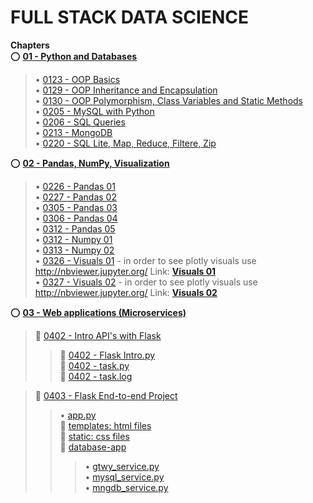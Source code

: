 # FULL STACK DATA SCIENCE

**Chapters**  
:o: [**01 - Python and Databases**](https://github.com/aziart/fsds/tree/main/01%20-%20Python%20and%20Databases)  
> • [0123 - OOP Basics](https://github.com/aziart/fsds/blob/main/01%20-%20Python%20and%20Databases/0123%20-%20OOP%20Basics.ipynb)  
> • [0129 - OOP Inheritance and Encapsulation](https://github.com/aziart/fsds/blob/main/01%20-%20Python%20and%20Databases/0129%20-%20OOP%20Inheritance%20and%20Encapsulation.ipynb)  
> • [0130 - OOP Polymorphism, Class Variables and Static Methods](https://github.com/aziart/fsds/blob/main/01%20-%20Python%20and%20Databases/0130%20-%20OOP%20Polymorphism%2C%20Class%20Variables%20and%20Static%20Methods.ipynb)  
> • [0205 - MySQL with Python](https://github.com/aziart/fsds/blob/main/01%20-%20Python%20and%20Databases/0205%20-%20MySQL%20with%20Python.ipynb)  
> • [0206 - SQL Queries](https://github.com/aziart/fsds/blob/main/01%20-%20Python%20and%20Databases/0206%20-%20SQL%20Queries.ipynb)  
> • [0213 - MongoDB](https://github.com/aziart/fsds/blob/main/01%20-%20Python%20and%20Databases/0213%20-%20MongoDB.ipynb)  
> • [0220 - SQL Lite, Map, Reduce, Filtere, Zip](https://github.com/aziart/fsds/blob/main/01%20-%20Python%20and%20Databases/0220%20-%20SQL%20Lite%2C%20Map%2C%20Reduce%2C%20Filtere%2C%20Zip.ipynb)  



:o: [**02 - Pandas, NumPy, Visualization**](https://github.com/aziart/fsds/tree/main/02%20-%20Pandas%2C%20NumPy%2C%20Visualization)  
> • [0226 - Pandas 01](https://github.com/aziart/fsds/blob/main/02%20-%20Pandas%2C%20NumPy%2C%20Visualization/0226%20-%20Pandas%2001.ipynb)  
> • [0227 - Pandas 02](https://github.com/aziart/fsds/blob/main/02%20-%20Pandas%2C%20NumPy%2C%20Visualization/0227%20-%20Pandas%2002.ipynb)  
> • [0305 - Pandas 03](https://github.com/aziart/fsds/blob/main/02%20-%20Pandas%2C%20NumPy%2C%20Visualization/0305%20-%20Pandas%2003.ipynb)  
> • [0306 - Pandas 04](https://github.com/aziart/fsds/blob/main/02%20-%20Pandas%2C%20NumPy%2C%20Visualization/0306%20-%20Pandas%2004.ipynb)  
> • [0312 - Pandas 05](https://github.com/aziart/fsds/blob/main/02%20-%20Pandas%2C%20NumPy%2C%20Visualization/0312%2001%20-%20Pandas%2005.ipynb)  
> • [0312 - Numpy 01](https://github.com/aziart/fsds/blob/main/02%20-%20Pandas%2C%20NumPy%2C%20Visualization/0312%2002%20-%20Numpy%2001.ipynb)  
> • [0313 - Numpy 02](https://github.com/aziart/fsds/blob/main/02%20-%20Pandas%2C%20NumPy%2C%20Visualization/0313%20-%20Numpy%2002.ipynb)  
> • [0326 - Visuals 01](https://github.com/aziart/fsds/blob/main/02%20-%20Pandas%2C%20NumPy%2C%20Visualization/0326%20-%20Visuals%2001.ipynb) - in order to see plotly visuals use http://nbviewer.jupyter.org/ Link: [**Visuals 01**](https://nbviewer.org/github/aziart/fsds/blob/main/02%20-%20Pandas%2C%20NumPy%2C%20Visualization/0326%20-%20Visuals%2001.ipynb)  
> • [0327 - Visuals 02](https://github.com/aziart/fsds/blob/main/02%20-%20Pandas%2C%20NumPy%2C%20Visualization/0327%20-%20Visuals%2002.ipynb) - in order to see plotly visuals use http://nbviewer.jupyter.org/ Link: [**Visuals 02**](https://nbviewer.org/github/aziart/fsds/blob/main/02%20-%20Pandas%2C%20NumPy%2C%20Visualization/0327%20-%20Visuals%2002.ipynb)  


:o: [**03 - Web applications (Microservices)**](https://github.com/aziart/fsds/tree/main/03%20-%20Web%20applications%20(Microservices))  
> :small_orange_diamond: [0402 - Intro API's with Flask](https://github.com/aziart/fsds/tree/main/03%20-%20Web%20applications%20(Microservices)/0402%20-%20APItest)  
> > :small_red_triangle: [0402 - Flask Intro.py](https://github.com/aziart/fsds/blob/main/03%20-%20Web%20applications%20(Microservices)/0402%20-%20APItest/0402%20-%20Flask%20Intro.py)  
> > :small_red_triangle: [0402 - task.py](https://github.com/aziart/fsds/blob/main/03%20-%20Web%20applications%20(Microservices)/0402%20-%20APItest/0402%20-%20task.py)  
> > :scroll: [0402 - task.log](https://github.com/aziart/fsds/blob/main/03%20-%20Web%20applications%20(Microservices)/0402%20-%20APItest/0402%20-%20task.log)  

> :small_orange_diamond: [0403 - Flask End-to-end Project](https://github.com/aziart/fsds/tree/main/03%20-%20Web%20applications%20(Microservices)/0403%20-%20Flask%20End-to-end%20Project)  
> > • [app.py](https://github.com/aziart/fsds/blob/main/03%20-%20Web%20applications%20(Microservices)/0403%20-%20Flask%20End-to-end%20Project/app.py)  
> > :file_folder: [templates: html files](https://github.com/aziart/fsds/tree/main/03%20-%20Web%20applications%20(Microservices)/0403%20-%20Flask%20End-to-end%20Project/templates)  
> > :file_folder: [static: css files](https://github.com/aziart/fsds/tree/main/03%20-%20Web%20applications%20(Microservices)/0403%20-%20Flask%20End-to-end%20Project/static)  
> > :file_folder: [database-app](https://github.com/aziart/fsds/tree/main/03%20-%20Web%20applications%20(Microservices)/0403%20-%20Flask%20End-to-end%20Project/database-app)  
> > > • [gtwy_service.py](https://github.com/aziart/fsds/blob/main/03%20-%20Web%20applications%20(Microservices)/0403%20-%20Flask%20End-to-end%20Project/database-app/gtwy_service.py)  
> > > • [mysql_service.py](https://github.com/aziart/fsds/blob/main/03%20-%20Web%20applications%20(Microservices)/0403%20-%20Flask%20End-to-end%20Project/database-app/mysql_service.py)  
> > > • [mngdb_service.py](https://github.com/aziart/fsds/blob/main/03%20-%20Web%20applications%20(Microservices)/0403%20-%20Flask%20End-to-end%20Project/database-app/mngdb_service.py)  
